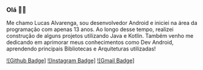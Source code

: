 ### Olá ✌🏻

Me chamo Lucas Alvarenga, sou desenvolvedor Android e iniciei na área da programação com apenas 13 anos. Ao longo desse tempo, realizei construção de alguns projetos utilizando Java e Kotlin. Também venho me dedicando em aprimorar meus conhecimentos como Dev Android, aprendendo principais Bibliotecas e Arquiteturas utilizadas!

[![Github Badge]](https://img.shields.io/badge/-Github-000?style=flat-square&logo=Github&logoColor=white&link=https://github.com/Alvarenga-Dev)
[![Instagram Badge]](https://img.shields.io/badge/-Instagram-FF5976?style=flat-square&logo=Instagram&logoColor=white&link=https://www.instagram.com/alvarenga.dev/)
[![Gmail Badge]](https://img.shields.io/badge/-Gmail-c14438?style=flat-square&logo=Gmail&logoColor=white&link=mailto:llucasallvarenga@gmail.com)

<!--
- 🎈 Criador de conteúdo no instagram: [@Alvarenga.dev](https://www.instagram.com/alvarenga.dev/)
- 🙋🏻‍♂️ Meu LinkedIn: [Lucas Alvarenga](https://www.linkedin.com/in/llucasallvarenga/)
- 📪 E-mail de contato: llucasallvarenga@gmail.com
-->
